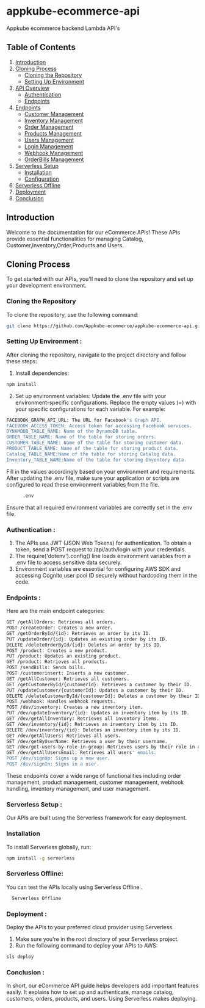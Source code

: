 
# appkube-ecommerce-api
Appkube ecommerce backend Lambda  API's


## Table of Contents
1. [Introduction](#introduction)
2. [Cloning Process](#cloning-process)
    - [Cloning the Repository](#cloning-the-repository)
    - [Setting Up Environment](#setting-up-environment)
3. [API Overview](#api-overview)
    - [Authentication](#authentication)
    - [Endpoints](#endpoints)
4. [Endpoints](#endpoints)
    - [Customer Management](#Customer-management)
    - [Inventory Management](#Inventory-management)
    - [Order Management](#Order-management)
    - [Products Management](#Products-management)
    - [Users Management](#Users-management)
    - [Login Management](#Login-management)
    - [Webhook Management](#Webhook-management)
    - [OrderBills Management](#OrderBills-management)
5. [Serverless Setup](#serverless-setup)
    - [Installation](#installation)
    - [Configuration](#configuration)
6. [Serverless Offline](#serverless-offline)
7. [Deployment](#deployment)
8. [Conclusion](#conclusion)

## Introduction
Welcome to the documentation for our eCommerce APIs! These APIs provide essential functionalities for managing Catalog, Customer,Inventory,Order,Products and Users.

## Cloning Process
To get started with our APIs, you'll need to clone the repository and set up your development environment.

### Cloning the Repository
To clone the repository, use the following command:

```bash
git clone https://github.com/Appkube-ecommerce/appkube-ecommerce-api.git 

```

### Setting Up Environment :
After cloning the repository, navigate to the project directory and follow these steps:
1. Install dependencies:

```bash
npm install
 ```
2. Set up environment variables:
Update the .env file with your environment-specific configurations.
Replace the empty values (=) with your specific configurations for each variable.
For example:
```bash REGION:Your Region
FACEBOOK_GRAPH_API_URL: The URL for Facebook's Graph API.
FACEBOOK_ACCESS_TOKEN: Access token for accessing Facebook services.
DYNAMODB_TABLE_NAME: Name of the DynamoDB table.
ORDER_TABLE_NAME: Name of the table for storing orders.
CUSTOMER_TABLE_NAME: Name of the table for storing customer data.
PRODUCT_TABLE_NAME: Name of the table for storing product data.
Catalog_TABLE_NAME:Name of the table for storing Catalog data.
Inventory_TABLE_NAME:Name of the table for storing Inventory data.
```
Fill in the values accordingly based on your environment and requirements. After updating the .env file, make sure your application or scripts are configured to read these environment variables from the file.

```bash
      .env
```
Ensure that all required environment variables are correctly set in the .env file.

### Authentication :
1. The APIs use JWT (JSON Web Tokens) for authentication. To obtain a token, send a POST request to /api/auth/login with your credentials.
2. The require('dotenv').config() line loads environment variables from a .env file to access sensitive data securely.
3. Environment variables are essential for configuring AWS SDK and accessing Cognito user pool ID securely without hardcoding them in the code.

### Endpoints :
  Here are the main endpoint categories:

  ```bash
 GET /getAllOrders: Retrieves all orders.
POST /createOrder: Creates a new order.
GET /getOrderById/{id}: Retrieves an order by its ID.
PUT /updateOrder/{id}: Updates an existing order by its ID.
DELETE /deleteOrderById/{id}: Deletes an order by its ID.
POST /product: Creates a new product.
PUT /product: Updates an existing product.
GET /product: Retrieves all products.
POST /sendBills: Sends bills.
POST /customerinsert: Inserts a new customer.
GET /getAllCustomer: Retrieves all customers.
GET /getCustomerById/{customerId}: Retrieves a customer by their ID.
PUT /updateCustomer/{customerId}: Updates a customer by their ID.
DELETE /deleteCustomerById/{customerId}: Deletes a customer by their ID.
POST /webhook: Handles webhook requests.
POST /dev/inventory: Creates a new inventory item.
PUT /dev/updateInventory/{id}: Updates an inventory item by its ID.
GET /dev/getAllInventory: Retrieves all inventory items.
GET /dev/inventory/{id}: Retrieves an inventory item by its ID.
DELETE /dev/inventory/{id}: Deletes an inventory item by its ID.
GET /dev/getAllUsers: Retrieves all users.
GET /dev/getByUserName: Retrieves a user by their username.
GET /dev/get-users-by-role-in-group: Retrieves users by their role in a group.
GET /dev/getAllUsersEmail: Retrieves all users' emails.
POST /dev/signUp: Signs up a new user.
POST /dev/signIn: Signs in a user.
```
These endpoints cover a wide range of functionalities including order management, product management, customer management, webhook handling, inventory management, and user management.

### Serverless Setup :
Our APIs are built using the Serverless framework for easy deployment.
  ### Installation
To install Serverless globally, run:
```bash 
npm install -g serverless
```
 ### Serverless Offline:
You can test the APIs locally using Serverless Offline .
```bash 
  Serverless Offline
  ```

 ### Deployment :
Deploy the APIs to your preferred cloud provider using Serverless.
1. Make sure you're in the root directory of your Serverless project.
2. Run the following command to deploy your APIs to AWS:
```bash
sls deploy
```
### Conclusion :
In short, our eCommerce API guide helps developers add important features easily. It explains how to set up and authenticate, manage catalog, customers, orders, products, and users. Using Serverless makes deploying.
